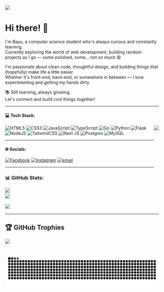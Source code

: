 <!-- ## Hi there 👋 -->

<!--
**Codenames-Ren/Codenames-Ren** is a ✨ _special_ ✨ repository because its `README.md` (this file) appears on your GitHub profile.

Here are some ideas to get you started:

- 🔭 I’m currently working on ...
- 🌱 I’m currently learning ...
- 👯 I’m looking to collaborate on ...
- 🤔 I’m looking for help with ...
- 💬 Ask me about ...
- 📫 How to reach me: ...
- 😄 Pronouns: ...
- ⚡ Fun fact: ...
-->

<img src="https://media0.giphy.com/media/v1.Y2lkPTc5MGI3NjExYnV4Y3BzdzhlejZiaGM4ZGpnZGp4aGNqZm9vbXBqejljdzJteXRzMyZlcD12MV9pbnRlcm5hbF9naWZfYnlfaWQmY3Q9Zw/wMQiwQaolQAWQ/giphy.gif"  />

# Hi there! 👋

I'm Bayu, a computer science student who's always curious and constantly learning.  
Currently exploring the world of web development, building random projects as I go — some polished, some... not so much 😄

I'm passionate about clean code, thoughtful design, and building things that (hopefully) make life a little easier.  
Whether it's front-end, back-end, or somewhere in between — I love experimenting and getting my hands dirty.

📚 Still learning, always growing.  
Let's connect and build cool things together!

<hr>

#### 💻 Tech Stack:

<img align="right" height="150" src="https://media.giphy.com/media/3o7btMCltyDvSgF92E/giphy.gif?cid=ecf05e47vlisg3qmld16f90j4s89o236vbb6qtmqq9bv2udf&ep=v1_gifs_search&rid=giphy.gif&ct=g"  />

![HTML5](https://img.shields.io/badge/html5-%23E34F26.svg?style=for-the-badge&logo=html5&logoColor=white) ![CSS3](https://img.shields.io/badge/css3-%231572B6.svg?style=for-the-badge&logo=css3&logoColor=white) ![JavaScript](https://img.shields.io/badge/javascript-%23323330.svg?style=for-the-badge&logo=javascript&logoColor=%23F7DF1E) ![TypeScript](https://img.shields.io/badge/typescript-%23007ACC.svg?style=for-the-badge&logo=typescript&logoColor=white) ![Go](https://img.shields.io/badge/go-%2300ADD8.svg?style=for-the-badge&logo=go&logoColor=white) ![Python](https://img.shields.io/badge/python-3670A0?style=for-the-badge&logo=python&logoColor=ffdd54) ![Flask](https://img.shields.io/badge/flask-%23000.svg?style=for-the-badge&logo=flask&logoColor=white) ![NodeJS](https://img.shields.io/badge/node.js-6DA55F?style=for-the-badge&logo=node.js&logoColor=white) ![TailwindCSS](https://img.shields.io/badge/tailwindcss-%2338B2AC.svg?style=for-the-badge&logo=tailwind-css&logoColor=white) ![Next JS](https://img.shields.io/badge/Next-black?style=for-the-badge&logo=next.js&logoColor=white) ![Postgres](https://img.shields.io/badge/postgres-%23316192.svg?style=for-the-badge&logo=postgresql&logoColor=white) ![MySQL](https://img.shields.io/badge/mysql-4479A1.svg?style=for-the-badge&logo=mysql&logoColor=white)

<hr>

#### 🌐 Socials:

[![Facebook](https://img.shields.io/badge/Facebook-%231877F2.svg?logo=Facebook&logoColor=white)](https://facebook.com/https://web.facebook.com/Lawliet.1.12/) [![Instagram](https://img.shields.io/badge/Instagram-%23E4405F.svg?logo=Instagram&logoColor=white)](https://instagram.com/noire_92) [![email](https://img.shields.io/badge/Email-D14836?logo=gmail&logoColor=white)](mailto:sukmab121@gmail.com)

<hr>

### 📊 GitHub Stats:

![](https://github-readme-stats.vercel.app/api?username=Codenames-Ren&theme=dark&hide_border=false&include_all_commits=true&count_private=false)<br/>
![](https://nirzak-streak-stats.vercel.app/?user=Codenames-Ren&theme=dark&hide_border=false) <br/>

![](https://github-readme-stats.vercel.app/api/top-langs/?username=Codenames-Ren&theme=dark&hide_border=false&include_all_commits=true&count_private=false&layout=compact)

<hr>

## 🏆 GitHub Trophies

![](https://github-profile-trophy.vercel.app/?username=Codenames-Ren&theme=tokyonight&no-frame=false&no-bg=true&margin-w=4)

<!-- Proudly created with GPRM ( https://gprm.itsvg.in ) -->

<br clear="both">

<img src="https://raw.githubusercontent.com/Codenames-Ren/Codenames-Ren/output/snake.svg" alt="Snake animation" />

###
